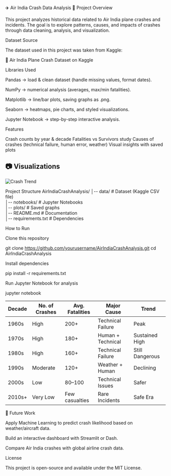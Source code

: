 ✈️ Air India Crash Data Analysis
📌 Project Overview

This project analyzes historical data related to Air India plane crashes and incidents.
The goal is to explore patterns, causes, and impacts of crashes through data cleaning, analysis, and visualization.

 Dataset Source

The dataset used in this project was taken from Kaggle:

🔗 Air India Plane Crash Dataset on Kaggle

 Libraries Used

Pandas → load & clean dataset (handle missing values, format dates).

NumPy → numerical analysis (averages, max/min fatalities).

Matplotlib → line/bar plots, saving graphs as .png.

Seaborn → heatmaps, pie charts, and styled visualizations.

Jupyter Notebook → step-by-step interactive analysis.

 Features

 Crash counts by year & decade
 Fatalities vs Survivors study
 Causes of crashes (technical failure, human error, weather)
 Visual insights with saved plots

## 📷 Visualizations
![Crash Trend](https://raw.githubusercontent.com/archika2808/AirIndiaCrashAnalysis/main/plots/crash_trend.png)


Project Structure
AirIndiaCrashAnalysis/
│-- data/               # Dataset (Kaggle CSV file)  
│-- notebooks/          # Jupyter Notebooks  
│-- plots/              # Saved graphs  
│-- README.md           # Documentation  
│-- requirements.txt    # Dependencies  

How to Run

Clone this repository

git clone https://github.com/yourusername/AirIndiaCrashAnalysis.git
cd AirIndiaCrashAnalysis


Install dependencies

pip install -r requirements.txt


Run Jupyter Notebook for analysis

jupyter notebook

| Decade | No. of Crashes | Avg. Fatalities | Major Cause       | Trend           |
| ------ | -------------- | --------------- | ----------------- | --------------- |
| 1960s  | High           | 200+            | Technical Failure | Peak            |
| 1970s  | High           | 180+            | Human + Technical | Sustained High  |
| 1980s  | High           | 160+            | Technical Failure | Still Dangerous |
| 1990s  | Moderate       | 120+            | Weather + Human   | Declining       |
| 2000s  | Low            | 80–100          | Technical Issues  | Safer           |
| 2010s+ | Very Low       | Few casualties  | Rare Incidents    | Safe Era        |

📌 Future Work

Apply Machine Learning to predict crash likelihood based on weather/aircraft data.

Build an interactive dashboard with Streamlit or Dash.

Compare Air India crashes with global airline crash data.

License

This project is open-source and available under the MIT License.

